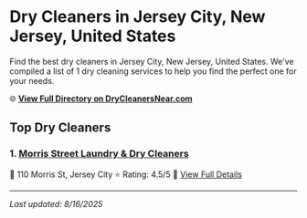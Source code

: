 # Dry Cleaners in Jersey City, New Jersey, United States

Find the best dry cleaners in Jersey City, New Jersey, United States. We've compiled a list of 1 dry cleaning services to help you find the perfect one for your needs.

🌐 **[View Full Directory on DryCleanersNear.com](https://drycleanersnear.com/city/US/New%20Jersey/Jersey%20City)**

## Top Dry Cleaners

### 1. [Morris Street Laundry & Dry Cleaners](https://drycleanersnear.com/dryCleaner/686dcd3104b0376d46bba486/morris-street-laundry-dry-cleaners)
📍 110 Morris St, Jersey City
⭐ Rating: 4.5/5
🔗 [View Full Details](https://drycleanersnear.com/dryCleaner/686dcd3104b0376d46bba486/morris-street-laundry-dry-cleaners)


---

*Last updated: 8/16/2025*
